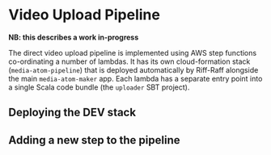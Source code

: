 # Video Upload Pipeline

**NB: this describes a work in-progress**

The direct video upload pipeline is implemented using AWS step functions co-ordinating
a number of lambdas. It has its own cloud-formation stack (`media-atom-pipeline`) that
is deployed automatically by Riff-Raff alongside the main `media-atom-maker` app. Each
lambda has a separate entry point into a single Scala code bundle (the `uploader` SBT
project).

## Deploying the DEV stack

## Adding a new step to the pipeline
